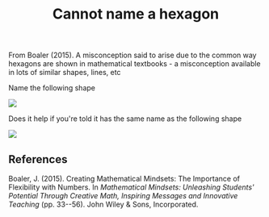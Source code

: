 ﻿---
title: Cannot name a hexagon
---
From Boaler (2015). A misconception said to arise due to the common way hexagons are shown in mathematical textbooks - a misconception available in lots of similar shapes, lines, etc

Name the following shape

![](https://djon.es/assets/memex/sense/Teaching/Mathematics/math-misconceptions/images/funnyHexagon.png)

Does it help if you're told it has the same name as the following shape

![](https://djon.es/assets/memex/sense/Teaching/Mathematics/math-misconceptions/images/traditionalHexagon.png)

## References

Boaler, J. (2015). Creating Mathematical Mindsets: The Importance of Flexibility with Numbers. In *Mathematical Mindsets: Unleashing Students' Potential Through Creative Math, Inspiring Messages and Innovative Teaching* (pp. 33--56). John Wiley & Sons, Incorporated.